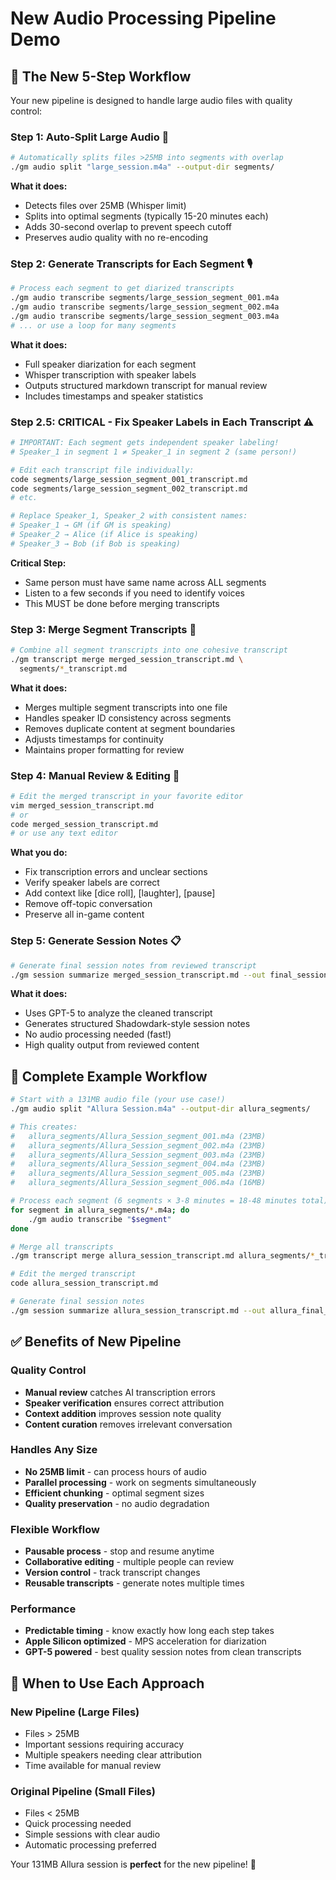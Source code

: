 # New Audio Processing Pipeline Demo

## 🚀 **The New 5-Step Workflow**

Your new pipeline is designed to handle large audio files with quality control:

### **Step 1: Auto-Split Large Audio** 🔪
```bash
# Automatically splits files >25MB into segments with overlap
./gm audio split "large_session.m4a" --output-dir segments/
```
**What it does:**
- Detects files over 25MB (Whisper limit)
- Splits into optimal segments (typically 15-20 minutes each)
- Adds 30-second overlap to prevent speech cutoff
- Preserves audio quality with no re-encoding

### **Step 2: Generate Transcripts for Each Segment** 🎙️
```bash
# Process each segment to get diarized transcripts
./gm audio transcribe segments/large_session_segment_001.m4a
./gm audio transcribe segments/large_session_segment_002.m4a
./gm audio transcribe segments/large_session_segment_003.m4a
# ... or use a loop for many segments
```
**What it does:**
- Full speaker diarization for each segment
- Whisper transcription with speaker labels
- Outputs structured markdown transcript for manual review
- Includes timestamps and speaker statistics

### **Step 2.5: CRITICAL - Fix Speaker Labels in Each Transcript** ⚠️
```bash
# IMPORTANT: Each segment gets independent speaker labeling!
# Speaker_1 in segment 1 ≠ Speaker_1 in segment 2 (same person!)

# Edit each transcript file individually:
code segments/large_session_segment_001_transcript.md
code segments/large_session_segment_002_transcript.md
# etc.

# Replace Speaker_1, Speaker_2 with consistent names:
# Speaker_1 → GM (if GM is speaking)
# Speaker_2 → Alice (if Alice is speaking)  
# Speaker_3 → Bob (if Bob is speaking)
```
**Critical Step:**
- Same person must have same name across ALL segments
- Listen to a few seconds if you need to identify voices
- This MUST be done before merging transcripts

### **Step 3: Merge Segment Transcripts** 🔗
```bash
# Combine all segment transcripts into one cohesive transcript
./gm transcript merge merged_session_transcript.md \
  segments/*_transcript.md
```
**What it does:**
- Merges multiple segment transcripts into one file
- Handles speaker ID consistency across segments  
- Removes duplicate content at segment boundaries
- Adjusts timestamps for continuity
- Maintains proper formatting for review

### **Step 4: Manual Review & Editing** 📝
```bash
# Edit the merged transcript in your favorite editor
vim merged_session_transcript.md
# or
code merged_session_transcript.md
# or use any text editor
```
**What you do:**
- Fix transcription errors and unclear sections
- Verify speaker labels are correct
- Add context like [dice roll], [laughter], [pause]
- Remove off-topic conversation
- Preserve all in-game content

### **Step 5: Generate Session Notes** 📋
```bash
# Generate final session notes from reviewed transcript
./gm session summarize merged_session_transcript.md --out final_session_notes.md
```
**What it does:**
- Uses GPT-5 to analyze the cleaned transcript
- Generates structured Shadowdark-style session notes
- No audio processing needed (fast!)
- High quality output from reviewed content

## 🎯 **Complete Example Workflow**

```bash
# Start with a 131MB audio file (your use case!)
./gm audio split "Allura Session.m4a" --output-dir allura_segments/

# This creates: 
#   allura_segments/Allura_Session_segment_001.m4a (23MB)
#   allura_segments/Allura_Session_segment_002.m4a (23MB)
#   allura_segments/Allura_Session_segment_003.m4a (23MB)
#   allura_segments/Allura_Session_segment_004.m4a (23MB)
#   allura_segments/Allura_Session_segment_005.m4a (23MB)
#   allura_segments/Allura_Session_segment_006.m4a (16MB)

# Process each segment (6 segments × 3-8 minutes = 18-48 minutes total)
for segment in allura_segments/*.m4a; do
    ./gm audio transcribe "$segment"
done

# Merge all transcripts
./gm transcript merge allura_session_transcript.md allura_segments/*_transcript.md

# Edit the merged transcript
code allura_session_transcript.md

# Generate final session notes
./gm session summarize allura_session_transcript.md --out allura_final_notes.md --use-rag
```

## ✅ **Benefits of New Pipeline**

### **Quality Control**
- **Manual review** catches AI transcription errors
- **Speaker verification** ensures correct attribution  
- **Context addition** improves session note quality
- **Content curation** removes irrelevant conversation

### **Handles Any Size**
- **No 25MB limit** - can process hours of audio
- **Parallel processing** - work on segments simultaneously
- **Efficient chunking** - optimal segment sizes
- **Quality preservation** - no audio degradation

### **Flexible Workflow**
- **Pausable process** - stop and resume anytime
- **Collaborative editing** - multiple people can review
- **Version control** - track transcript changes
- **Reusable transcripts** - generate notes multiple times

### **Performance**
- **Predictable timing** - know exactly how long each step takes
- **Apple Silicon optimized** - MPS acceleration for diarization
- **GPT-5 powered** - best quality session notes from clean transcripts

## 🚦 **When to Use Each Approach**

### **New Pipeline (Large Files)**
- Files > 25MB
- Important sessions requiring accuracy
- Multiple speakers needing clear attribution
- Time available for manual review

### **Original Pipeline (Small Files)**  
- Files < 25MB
- Quick processing needed
- Simple sessions with clear audio
- Automatic processing preferred

Your 131MB Allura session is **perfect** for the new pipeline! 🎯